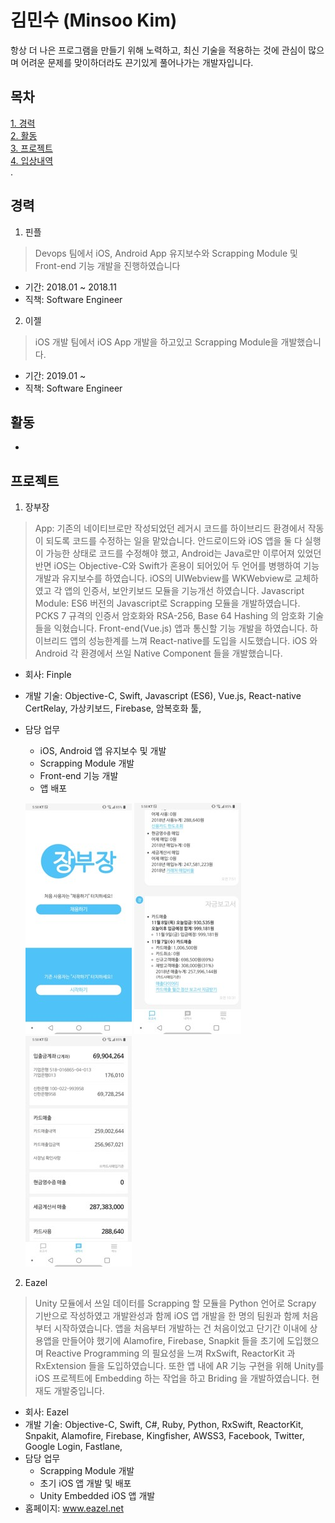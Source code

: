 김민수 (Minsoo Kim)
==================
항상 더 나은 프로그램을 만들기 위해 노력하고, 최신 기술을 적용하는 것에 관심이 많으며 어려운 문제를 맞이하더라도 끈기있게 풀어나가는 개발자입니다.


목차
-------
[1. 경력](#경력)<br>
[2. 활동](#활동)<br>
[3. 프로젝트](#프로젝트)<br>
[4. 입상내역](#입상내역)<br>.


경력
----
1. 핀플
> Devops 팀에서 iOS, Android App 유지보수와 Scrapping Module 및 Front-end 기능 개발을 진행하였습니다
* 기간: 2018.01 ~ 2018.11
* 직책: Software Engineer

2. 이젤
> iOS 개발 팀에서 iOS App 개발을 하고있고 Scrapping Module을 개발했습니다.
* 기간: 2019.01 ~
* 직책: Software Engineer

활동
----
-

프로젝트
-------
1. 장부장
> App: 기존의 네이티브로만 작성되었던 레거시 코드를 하이브리드 환경에서 작동이 되도록 코드를 수정하는 일을 맡았습니다. 안드로이드와 iOS 앱을 둘 다 실행이 가능한 상태로 코드를 수정해야 했고, Android는 Java로만 이루어져 있었던 반면 iOS는 Objective-C와 Swift가 혼용이 되어있어 두 언어를 병행하여 기능개발과 유지보수를 하였습니다. iOS의 UIWebview를 WKWebview로 교체하였고 각 앱의 인증서, 보안키보드 모듈을 기능개선 하였습니다.
> Javascript Module: ES6 버전의 Javascript로 Scrapping 모듈을 개발하였습니다. PCKS 7 규격의 인증서 암호화와 RSA-256, Base 64 Hashing 의 암호화 기술들을 익혔습니다.
> Front-end(Vue.js) 앱과 통신할 기능 개발을 하였습니다.
> 하이브리드 앱의 성능한계를 느껴 React-native를 도입을 시도했습니다. iOS 와 Android 각 환경에서 쓰일 Native Component 들을 개발했습니다.
* 회사: Finple
* 개발 기술: Objective-C, Swift, Javascript (ES6), Vue.js, React-native CertRelay, 가상키보드, Firebase, 암복호화 툴,  
* 담당 업무
  * iOS, Android 앱 유지보수 및 개발
  * Scrapping Module 개발
  * Front-end 기능 개발
  * 앱 배포
  
  ![](./images/finple/1.jpg) ![](./images/finple/2.jpg) ![](./images/finple/3.jpg)
  
2. Eazel
> Unity 모듈에서 쓰일 데이터를 Scrapping 할 모듈을 Python 언어로 Scrapy 기반으로 작성하였고 개발완성과 함께 iOS 앱 개발을 한 명의 팀원과 함께 처음부터 시작하였습니다. 앱을 처음부터 개발하는 건 처음이었고 단기간 이내에 상용앱을 만들어야 했기에 Alamofire, Firebase, Snapkit 들을 초기에 도입했으며 Reactive Programming 의 필요성을 느껴 RxSwift, ReactorKit 과 RxExtension 들을 도입하였습니다. 또한 앱 내에 AR 기능 구현을 위해 Unity를 iOS 프로젝트에 Embedding 하는 작업을 하고 Briding 을 개발하였습니다. 현재도 개발중입니다.

* 회사: Eazel
* 개발 기술: Objective-C, Swift, C#, Ruby, Python, RxSwift, ReactorKit, Snpakit, Alamofire, Firebase, Kingfisher, AWSS3, Facebook, Twitter, Google Login, Fastlane,
* 담당 업무
  * Scrapping Module 개발
  * 초기 iOS 앱 개발 및 배포
  * Unity Embedded iOS 앱 개발
* 홈페이지: www.eazel.net

